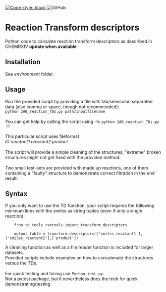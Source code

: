 [![Code style: black](https://img.shields.io/badge/code%20style-black-000000.svg)](https://github.com/psf/black)
![GitHub](https://img.shields.io/github/license/docminus/RxnTransformDescriptors)

# Reaction Transform descriptors
Python code to calculate reaction transform descriptors as described in CHEMRXIV **update when available**

## Installation
See _environment_ folder.

## Usage
Run the provided script by providing a file with tab/semicolon separated data (also comma or space, though not recommended):<br>
`python 2AB_reaction_TDs.py path/inputfilename`<br>
<br>
You can get help by calling the script using -h: `python 2AB_reaction_TDs.py -h` <br>
<br>
This particular script uses fileformat<br>
_ID reactant1 reactant2 product_<br>
<br>
The script will provide a simple cleaning of the structures; "extreme" broken structures might not get fixed with the provided method.<br>
<br>
Two small test-sets are provided with made up reactions, one of them containing a "faulty" structure to demonstrate correct filtration in the end result.

## Syntax
If you only want to use the TD function, your script requires the following minimum lines with the smiles as string tuples (even if only a single reaction):
```
    from td_tools.rxntools import transform_descriptors
    
    output_table = transform_descriptors(['smiles_reactant1'],['smiles_reactant2'],['product'])
```
A cleaning function as well as a file reader function is included for larger datasets.<br>
Provided scripts include examples on how to concatenate the structures versus the TDs.<br>
<br>
For quick testing and timing use `Python test.py`.<br>
Not a pytest package, but it nevertheless does the trick for quick demonstrating/testing.<br>
<br>


